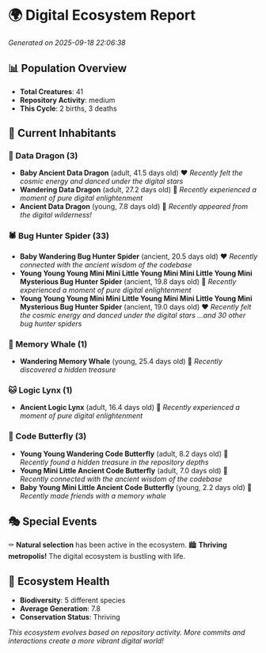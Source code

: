 # 🌍 Digital Ecosystem Report
*Generated on 2025-09-18 22:06:38*

## 📊 Population Overview
- **Total Creatures**: 41
- **Repository Activity**: medium
- **This Cycle**: 2 births, 3 deaths

## 👥 Current Inhabitants

### 🐉 Data Dragon (3)
- **Baby Ancient Data Dragon** (adult, 41.5 days old) ❤️
  *Recently felt the cosmic energy and danced under the digital stars*
- **Wandering Data Dragon** (adult, 27.2 days old) 💛
  *Recently experienced a moment of pure digital enlightenment*
- **Ancient Data Dragon** (young, 7.8 days old) 💚
  *Recently appeared from the digital wilderness!*

### 🕷️ Bug Hunter Spider (33)
- **Baby Wandering Bug Hunter Spider** (ancient, 20.5 days old) ❤️
  *Recently connected with the ancient wisdom of the codebase*
- **Young Young Young Mini Mini Little Young Mini Mini Little Young Mini Mysterious Bug Hunter Spider** (ancient, 19.8 days old) 💛
  *Recently experienced a moment of pure digital enlightenment*
- **Young Young Young Mini Mini Little Young Mini Mini Little Young Mini Mysterious Bug Hunter Spider** (ancient, 19.0 days old) ❤️
  *Recently felt the cosmic energy and danced under the digital stars*
  *...and 30 other bug hunter spiders*

### 🐋 Memory Whale (1)
- **Wandering Memory Whale** (young, 25.4 days old) 💚
  *Recently discovered a hidden treasure*

### 🐱 Logic Lynx (1)
- **Ancient Logic Lynx** (adult, 16.4 days old) 💛
  *Recently experienced a moment of pure digital enlightenment*

### 🦋 Code Butterfly (3)
- **Young Young Wandering Code Butterfly** (adult, 8.2 days old) 💛
  *Recently found a hidden treasure in the repository depths*
- **Young Mini Little Ancient Code Butterfly** (adult, 7.0 days old) 💚
  *Recently connected with the ancient wisdom of the codebase*
- **Baby Young Mini Little Ancient Code Butterfly** (young, 2.2 days old) 💚
  *Recently made friends with a memory whale*

## 🎭 Special Events

⚰️ **Natural selection** has been active in the ecosystem.
🏙️ **Thriving metropolis!** The digital ecosystem is bustling with life.

## 🔬 Ecosystem Health
- **Biodiversity**: 5 different species
- **Average Generation**: 7.8
- **Conservation Status**: Thriving

*This ecosystem evolves based on repository activity. More commits and interactions create a more vibrant digital world!*